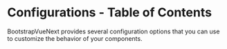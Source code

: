 # Configurations - Table of Contents

<div class="lead mb-5">

BootstrapVueNext provides several configuration options that you can use to customize the behavior of your components.

</div>

<TableOfContentsCard v-for="composable in computedConfigurationsList" :key="composable.name" class="my-3" :name="composable.name" :description="composable.description" :route="composable.route" />

<script setup lang="ts">
import {withBase} from 'vitepress'
import {computed} from 'vue'
import TableOfContentsCard from '../components/TableOfContentsCard.vue'

const routeLocation = (name: string): string => withBase(`/docs/configurations/${name}`).trim()

const configurationsList: {name: string; route: string}[] = [
  {
    name: 'Global Options',
    route: routeLocation('global-options'),
    description: 'Set default prop values for all Vue components.',
  }
]

const computedConfigurationsList = computed(() =>
  configurationsList
    .map((el) => ({
      name: el.name,
      route: el.route,
      description: el.description
    }))
    .sort((a, b) => a.name.localeCompare(b.name))
)
</script>
